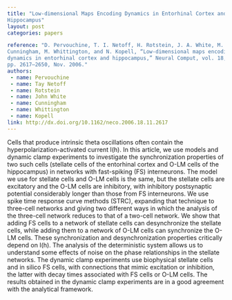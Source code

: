 ```yaml
---
title: "Low-dimensional Maps Encoding Dynamics in Entorhinal Cortex and
Hippocampus"
layout: post
categories: papers

reference: "D. Pervouchine, T. I. Netoff, H. Rotstein, J. A. White, M.
Cunningham, M. Whittington, and N. Kopell, “Low-dimensional maps encoding
dynamics in entorhinal cortex and hippocampus,” Neural Comput, vol. 18, no. 11,
pp. 2617–2650, Nov. 2006."
authors: 
 - name: Pervouchine
 - name: Tay Netoff
 - name: Rotstein
 - name: John White
 - name: Cunningham
 - name: Whittington
 - name: Kopell
link: http://dx.doi.org/10.1162/neco.2006.18.11.2617
---
```


Cells that produce intrinsic theta oscillations often contain the
hyperpolarization-activated current I(h). In this article, we use models and
dynamic clamp experiments to investigate the synchronization properties of two
such cells (stellate cells of the entorhinal cortex and O-LM cells of the
hippocampus) in networks with fast-spiking (FS) interneurons. The model we use
for stellate cells and O-LM cells is the same, but the stellate cells are
excitatory and the O-LM cells are inhibitory, with inhibitory postsynaptic
potential considerably longer than those from FS interneurons. We use spike
time response curve methods (STRC), expanding that technique to three-cell
networks and giving two different ways in which the analysis of the three-cell
network reduces to that of a two-cell network. We show that adding FS cells to
a network of stellate cells can desynchronize the stellate cells, while adding
them to a network of O-LM cells can synchronize the O-LM cells.  These
synchronization and desynchronization properties critically depend on I(h). The
analysis of the deterministic system allows us to understand some effects of
noise on the phase relationships in the stellate networks. The dynamic clamp
experiments use biophysical stellate cells and in silico FS cells, with
connections that mimic excitation or inhibition, the latter with decay times
associated with FS cells or O-LM cells. The results obtained in the dynamic
clamp experiments are in a good agreement with the analytical framework.
